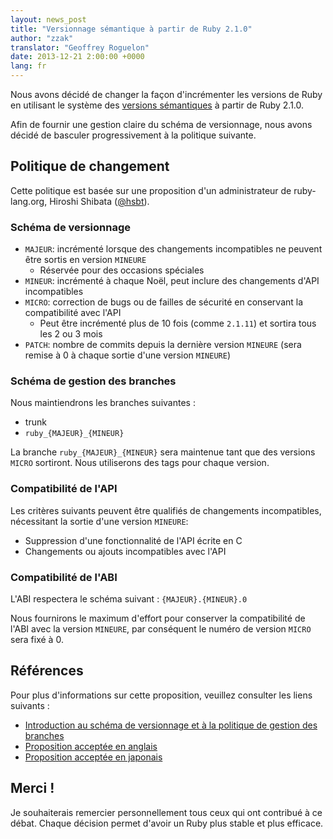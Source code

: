```yaml
---
layout: news_post
title: "Versionnage sémantique à partir de Ruby 2.1.0"
author: "zzak"
translator: "Geoffrey Roguelon"
date: 2013-12-21 2:00:00 +0000
lang: fr
---
```


Nous avons décidé de changer la façon d'incrémenter les versions de Ruby en
utilisant le système des [versions sémantiques](http://semver.org/) à partir de
Ruby 2.1.0.

Afin de fournir une gestion claire du schéma de versionnage, nous avons décidé
de basculer progressivement à la politique suivante.

## Politique de changement

Cette politique est basée sur une proposition d'un administrateur de ruby-lang.org,
Hiroshi Shibata ([@hsbt](https://twitter.com/hsbt)).

### Schéma de versionnage

* `MAJEUR`: incrémenté lorsque des changements incompatibles ne peuvent être sortis en version `MINEURE`
  * Réservée pour des occasions spéciales
* `MINEUR`: incrémenté à chaque Noël, peut inclure des changements d'API incompatibles
* `MICRO`: correction de bugs ou de failles de sécurité en conservant la compatibilité avec l'API
  * Peut être incrémenté plus de 10 fois (comme `2.1.11`) et sortira tous les 2 ou 3 mois
* `PATCH`: nombre de commits depuis la dernière version `MINEURE` (sera remise à 0 à chaque sortie d'une version `MINEURE`)

### Schéma de gestion des branches

Nous maintiendrons les branches suivantes :

* trunk
* `ruby_{MAJEUR}_{MINEUR}`

La branche `ruby_{MAJEUR}_{MINEUR}` sera maintenue tant que des versions `MICRO`
sortiront.
Nous utiliserons des tags pour chaque version.

### Compatibilité de l'API

Les critères suivants peuvent être qualifiés de changements incompatibles,
nécessitant la sortie d'une version `MINEURE`:

* Suppression d'une fonctionnalité de l'API écrite en C
* Changements ou ajouts incompatibles avec l'API

### Compatibilité de l'ABI

L'ABI respectera le schéma suivant : `{MAJEUR}.{MINEUR}.0`

Nous fournirons le maximum d'effort pour conserver la compatibilité de l'ABI avec
la version `MINEURE`, par conséquent le numéro de version `MICRO` sera fixé à 0.

## Références

Pour plus d'informations sur cette proposition, veuillez consulter les liens
suivants :

* [Introduction au schéma de versionnage et à la politique de gestion des branches](https://bugs.ruby-lang.org/issues/8835)
* [Proposition acceptée en anglais](https://gist.github.com/sorah/7803201)
* [Proposition acceptée en japonais](https://gist.github.com/hsbt/7719305)

## Merci !

Je souhaiterais remercier personnellement tous ceux qui ont contribué à ce débat.
Chaque décision permet d'avoir un Ruby plus stable et plus efficace.

